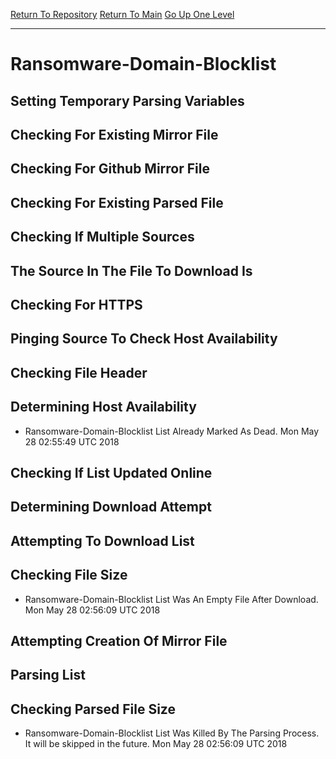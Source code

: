 [Return To Repository](https://github.com/deathbybandaid/piholeparser/)
[Return To Main](https://github.com/deathbybandaid/piholeparser/blob/master/RecentRunLogs/Mainlog.md)
[Go Up One Level](https://github.com/deathbybandaid/piholeparser/blob/master/RecentRunLogs/TopLevelScripts/30-Processing-External-Blacklists.md)
____________________________________
# Ransomware-Domain-Blocklist
## Setting Temporary Parsing Variables
## Checking For Existing Mirror File
## Checking For Github Mirror File
## Checking For Existing Parsed File
## Checking If Multiple Sources
## The Source In The File To Download Is
## Checking For HTTPS
## Pinging Source To Check Host Availability
## Checking File Header
## Determining Host Availability
* Ransomware-Domain-Blocklist List Already Marked As Dead. Mon May 28 02:55:49 UTC 2018
## Checking If List Updated Online
## Determining Download Attempt
## Attempting To Download List
## Checking File Size
* Ransomware-Domain-Blocklist List Was An Empty File After Download. Mon May 28 02:56:09 UTC 2018
## Attempting Creation Of Mirror File
## Parsing List
## Checking Parsed File Size
* Ransomware-Domain-Blocklist List Was Killed By The Parsing Process. It will be skipped in the future. Mon May 28 02:56:09 UTC 2018
